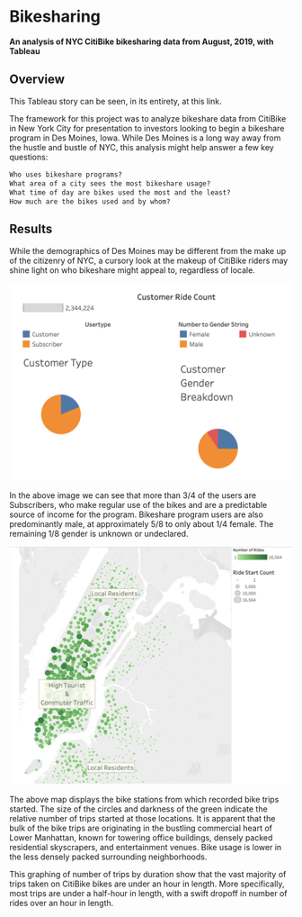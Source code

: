 # Bikesharing

**An analysis of NYC CitiBike bikesharing data from August, 2019, with Tableau**
## Overview

This Tableau story can be seen, in its entirety, at this link.

The framework for this project was to analyze bikeshare data from CitiBike in New York City for presentation to investors looking to begin a bikeshare program in Des Moines, Iowa. While Des Moines is a long way away from the hustle and bustle of NYC, this analysis might help answer a few key questions:

    Who uses bikeshare programs?
    What area of a city sees the most bikeshare usage?
    What time of day are bikes used the most and the least?
    How much are the bikes used and by whom?

## Results

While the demographics of Des Moines may be different from the make up of the citizenry of NYC, a cursory look at the makeup of CitiBike riders may shine light on who bikeshare might appeal to, regardless of locale.

![Costumer_ride_count.png](https://github.com/klkanchi/Bikesharing/blob/main/images/Costumer_ride_count.png)

In the above image we can see that more than 3/4 of the users are Subscribers, who make regular use of the bikes and are a predictable source of income for the program. Bikeshare program users are also predominantly male, at approximately 5/8 to only about 1/4 female. The remaining 1/8 gender is unknown or undeclared.


![Number_of_rides.png](https://github.com/klkanchi/Bikesharing/blob/main/images/Number_of_rides.png)

The above map displays the bike stations from which recorded bike trips started. The size of the circles and darkness of the green indicate the relative number of trips started at those locations. It is apparent that the bulk of the bike trips are originating in the bustling commercial heart of Lower Manhattan, known for towering office buildings, densely packed residential skyscrapers, and entertainment venues. Bike usage is lower in the less densely packed surrounding neighborhoods.





This graphing of number of trips by duration show that the vast majority of trips taken on CitiBike bikes are under an hour in length. More specifically, most trips are under a half-hour in length, with a swift dropoff in number of rides over an hour in length.
